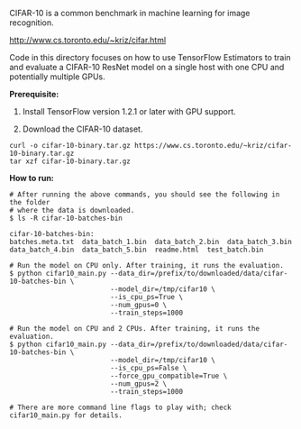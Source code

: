 CIFAR-10 is a common benchmark in machine learning for image recognition.

http://www.cs.toronto.edu/~kriz/cifar.html

Code in this directory focuses on how to use TensorFlow Estimators to train and evaluate a CIFAR-10 ResNet model on a single host with one CPU and potentially multiple GPUs.

<b>Prerequisite:</b>

1. Install TensorFlow version 1.2.1 or later with GPU support.

2. Download the CIFAR-10 dataset.

```shell
curl -o cifar-10-binary.tar.gz https://www.cs.toronto.edu/~kriz/cifar-10-binary.tar.gz
tar xzf cifar-10-binary.tar.gz
```

<b>How to run:</b>

```shell
# After running the above commands, you should see the following in the folder
# where the data is downloaded.
$ ls -R cifar-10-batches-bin

cifar-10-batches-bin:
batches.meta.txt  data_batch_1.bin  data_batch_2.bin  data_batch_3.bin
data_batch_4.bin  data_batch_5.bin  readme.html  test_batch.bin

# Run the model on CPU only. After training, it runs the evaluation.
$ python cifar10_main.py --data_dir=/prefix/to/downloaded/data/cifar-10-batches-bin \
                         --model_dir=/tmp/cifar10 \
                         --is_cpu_ps=True \
                         --num_gpus=0 \
                         --train_steps=1000

# Run the model on CPU and 2 CPUs. After training, it runs the evaluation.
$ python cifar10_main.py --data_dir=/prefix/to/downloaded/data/cifar-10-batches-bin \
                         --model_dir=/tmp/cifar10 \
                         --is_cpu_ps=False \
                         --force_gpu_compatible=True \
                         --num_gpus=2 \
                         --train_steps=1000

# There are more command line flags to play with; check cifar10_main.py for details.
```
